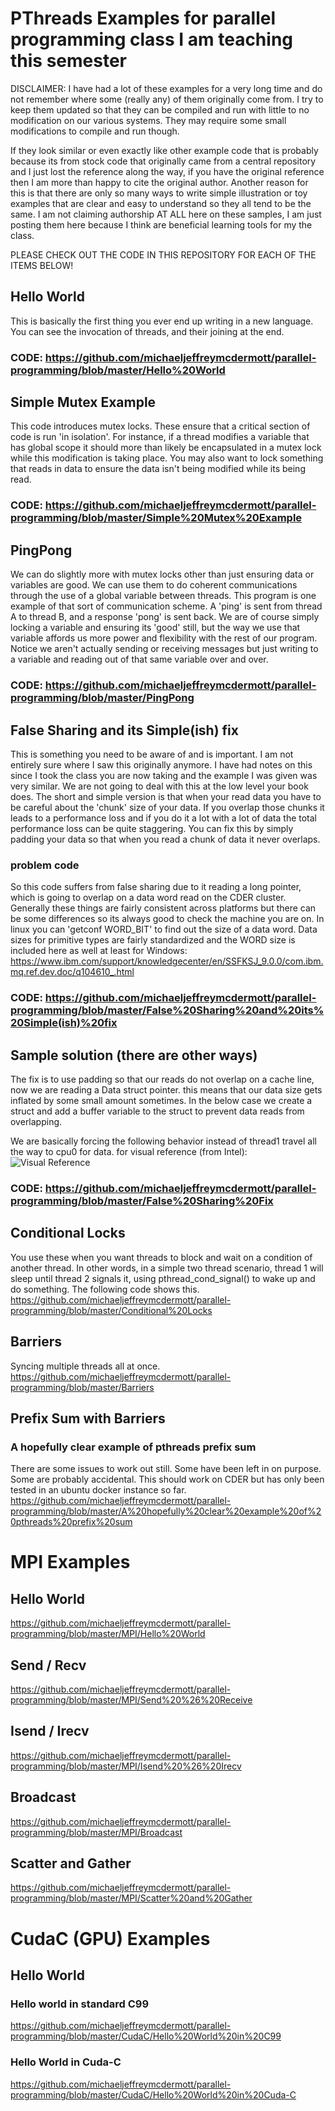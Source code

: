 # PThreads Examples for parallel programming class I am teaching this semester

DISCLAIMER: I have had a lot of these examples for a very long time and do not remember where some (really any) of them originally come from. I try to keep them updated so that they can be compiled and run with little to no modification on our various systems. They may require some small modifications to compile and run though.

If they look similar or even exactly like other example code that is probably because its from stock code that originally came from a central repository and I just lost the reference along the way, if you have the original reference then I am more than happy to cite the original author. Another reason for this is that there are only so many ways to write simple illustration or toy examples that are clear and easy to understand so they all tend to be the same. I am not claiming authorship AT ALL here on these samples, I am just posting them here because I think are beneficial learning tools for my the class.

PLEASE CHECK OUT THE CODE IN THIS REPOSITORY FOR EACH OF THE ITEMS BELOW!

## Hello World
This is basically the first thing you ever end up writing in a new language. You can see the invocation of threads, and their joining at the end.
### CODE: https://github.com/michaeljeffreymcdermott/parallel-programming/blob/master/Hello%20World

## Simple Mutex Example
This code introduces mutex locks. These ensure that a critical section of code is run 'in isolation'. For instance, if a thread modifies a variable that has global scope it should more than likely be encapsulated in a mutex lock while this modification is taking place. You may also want to lock something that reads in data to ensure the data isn't being modified while its being read.
### CODE: https://github.com/michaeljeffreymcdermott/parallel-programming/blob/master/Simple%20Mutex%20Example

## PingPong
We can do slightly more with mutex locks other than just ensuring data or variables are good. We can use them to do coherent communications through the use of a global variable between threads. This program is one example of that sort of communication scheme. A 'ping' is sent from thread A to thread B, and a response 'pong' is sent back. We are of course simply locking a variable and ensuring its 'good' still, but the way we use that variable affords us more power and flexibility with the rest of our program. Notice we aren't actually sending or receiving messages but just writing to a variable and reading out of that same variable over and over.
### CODE: https://github.com/michaeljeffreymcdermott/parallel-programming/blob/master/PingPong

## False Sharing and its Simple(ish) fix
This is something you need to be aware of and is important. I am not entirely sure where I saw this originally anymore. I have had notes on this since I took the class you are now taking and the example I was given was very similar. We are not going to deal with this at the low level your book does. The short and simple version is that when your read data you have to be careful about the 'chunk' size of your data. If you overlap those chunks it leads to a performance loss and if you do it a lot with a lot of data the total performance loss can be quite staggering. You can fix this by simply padding your data so that when you read a chunk of data it never overlaps.
### problem code
So this code suffers from false sharing due to it reading a long pointer, which is going to overlap on a data word read on the CDER cluster. Generally these things are fairly consistent across platforms but there can be some differences so its always good to check the machine you are on. In linux you can 'getconf WORD_BIT' to find out the size of a data word. Data sizes for primitive types are fairly standardized and the WORD size is included here as well at least for Windows: https://www.ibm.com/support/knowledgecenter/en/SSFKSJ_9.0.0/com.ibm.mq.ref.dev.doc/q104610_.html
### CODE: https://github.com/michaeljeffreymcdermott/parallel-programming/blob/master/False%20Sharing%20and%20its%20Simple(ish)%20fix
## Sample solution (there are other ways)
The fix is to use padding so that our reads do not overlap on a cache line, now we are reading a Data struct pointer. this means that our data size gets inflated by some small amount sometimes. In the below case we create a struct and add a buffer variable to the struct to prevent data reads from overlapping.

We are basically forcing the following behavior instead of thread1 travel all the way to cpu0 for data. for visual reference (from Intel): 
![Visual Reference](https://software.intel.com/sites/default/files/m/d/4/1/d/8/5-4-figure-1.gif)
### CODE: https://github.com/michaeljeffreymcdermott/parallel-programming/blob/master/False%20Sharing%20Fix

## Conditional Locks
You use these when you want threads to block and wait on a condition of another thread. In other words, in a simple two thread scenario, thread 1 will sleep until thread 2 signals it, using pthread_cond_signal() to wake up and do something. The following code shows this.
https://github.com/michaeljeffreymcdermott/parallel-programming/blob/master/Conditional%20Locks

## Barriers
Syncing multiple threads all at once.
https://github.com/michaeljeffreymcdermott/parallel-programming/blob/master/Barriers

## Prefix Sum with Barriers
### A hopefully clear example of pthreads prefix sum
There are some issues to work out still. Some have been left in on purpose. Some are probably accidental. This should work on CDER but has only been tested in an ubuntu docker instance so far.
https://github.com/michaeljeffreymcdermott/parallel-programming/blob/master/A%20hopefully%20clear%20example%20of%20pthreads%20prefix%20sum

# MPI Examples
## Hello World
https://github.com/michaeljeffreymcdermott/parallel-programming/blob/master/MPI/Hello%20World

## Send / Recv
https://github.com/michaeljeffreymcdermott/parallel-programming/blob/master/MPI/Send%20%26%20Receive

## Isend / Irecv
https://github.com/michaeljeffreymcdermott/parallel-programming/blob/master/MPI/Isend%20%26%20Irecv

## Broadcast
https://github.com/michaeljeffreymcdermott/parallel-programming/blob/master/MPI/Broadcast

## Scatter and Gather
https://github.com/michaeljeffreymcdermott/parallel-programming/blob/master/MPI/Scatter%20and%20Gather

# CudaC (GPU) Examples
## Hello World 
### Hello world in standard C99
https://github.com/michaeljeffreymcdermott/parallel-programming/blob/master/CudaC/Hello%20World%20in%20C99
### Hello World in Cuda-C
https://github.com/michaeljeffreymcdermott/parallel-programming/blob/master/CudaC/Hello%20World%20in%20Cuda-C















